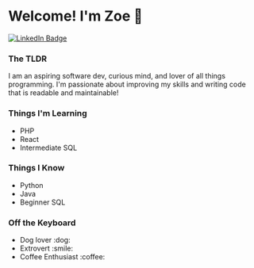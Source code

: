 # Welcome! I'm Zoe :yellow_heart:
<div id="badges">
  <a href="https://www.linkedin.com/in/zoedelap/">
    <img src="https://img.shields.io/badge/LinkedIn-blue?style=for-the-badge&logo=linkedin&logoColor=white" alt="LinkedIn Badge"/>
  </a>
</div>

### The TLDR
I am an aspiring software dev, curious mind, and lover of all things programming. I'm passionate about improving my skills and writing code that is readable and maintainable! 

### Things I'm Learning
<ul>
  <li>PHP</li>
  <li>React</li> 
  <li>Intermediate SQL</li> 
</ul>

### Things I Know
<ul>
  <li>Python</li>
  <li>Java</li>
  <li>Beginner SQL</li>  
</ul>

### Off the Keyboard
<ul>
  <li>Dog lover :dog:</li>
  <li>Extrovert :smile:</li>
  <li>Coffee Enthusiast :coffee:</li>
</ul>


<!--
**zoedelap/zoedelap** is a ✨ _special_ ✨ repository because its `README.md` (this file) appears on your GitHub profile.

Here are some ideas to get you started:

- 🔭 I’m currently working on ...
- 🌱 I’m currently learning ...
- 👯 I’m looking to collaborate on ...
- 🤔 I’m looking for help with ...
- 💬 Ask me about ...
- 📫 How to reach me: ...
- 😄 Pronouns: ...
- ⚡ Fun fact: ...
-->

